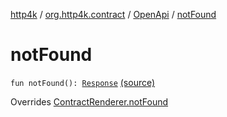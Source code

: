 [http4k](../../index.md) / [org.http4k.contract](../index.md) / [OpenApi](index.md) / [notFound](./not-found.md)

# notFound

`fun notFound(): `[`Response`](../../org.http4k.core/-response/index.md) [(source)](https://github.com/http4k/http4k/blob/master/http4k-contract/src/main/kotlin/org/http4k/contract/OpenApi.kt#L27)

Overrides [ContractRenderer.notFound](../-contract-renderer/not-found.md)


